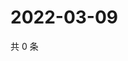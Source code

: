 # 2022-03-09

共 0 条

<!-- BEGIN WEIBO -->
<!-- 最后更新时间 Wed Mar 09 2022 00:13:46 GMT+0800 (China Standard Time) -->

<!-- END WEIBO -->

